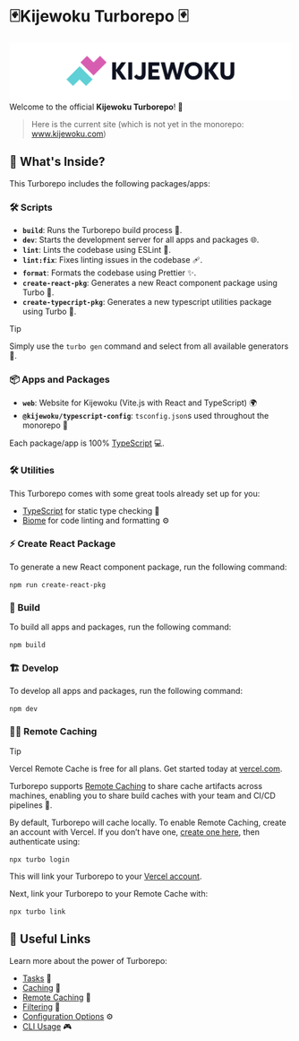 # 🃏Kijewoku Turborepo 🃏
![kijewoku-logo.png](kijewoku-logo.png)
Welcome to the official **Kijewoku Turborepo**! 🚀

> Here is the current site (which is not yet in the monorepo: www.kijewoku.com)

## 🧐 What's Inside?

This Turborepo includes the following packages/apps:

### 🛠️ Scripts

- **`build`**: Runs the Turborepo build process 🔨.
- **`dev`**: Starts the development server for all apps and packages 🌐.
- **`lint`**: Lints the codebase using ESLint 🧹.
- **`lint:fix`**: Fixes linting issues in the codebase 🩹.
- **`format`**: Formats the codebase using Prettier ✨.
- **`create-react-pkg`**: Generates a new React component package using Turbo 🎁.
- **`create-typecript-pkg`**: Generates a new typescript utilities package using Turbo 🎁.

> [!TIP]  
> Simply use the `turbo gen` command and select from all available generators 🧰.

### 📦 Apps and Packages

- **`web`**: Website for Kijewoku (Vite.js with React and TypeScript) 🌍
- **`@kijewoku/typescript-config`**: `tsconfig.json`s used throughout the monorepo 🔧

Each package/app is 100% [TypeScript](https://www.typescriptlang.org/) 💻.

### 🛠️ Utilities

This Turborepo comes with some great tools already set up for you:

- [TypeScript](https://www.typescriptlang.org/) for static type checking 📝
- [Biome](https://biomejs.dev/) for code linting and formatting ⚙️

### ⚡ Create React Package

To generate a new React component package, run the following command:

`npm run create-react-pkg`

### 🚀 Build

To build all apps and packages, run the following command:

`npm build`

### 🏗️ Develop

To develop all apps and packages, run the following command:

`npm dev`

### 🧑‍💻 Remote Caching

> [!TIP]  
> Vercel Remote Cache is free for all plans. Get started today at [vercel.com](https://vercel.com/signup?/signup?utm_source=remote-cache-sdk&utm_campaign=free_remote_cache).

Turborepo supports [Remote Caching](https://turbo.build/repo/docs/core-concepts/remote-caching) to share cache artifacts across machines, enabling you to share build caches with your team and CI/CD pipelines 🔄.

By default, Turborepo will cache locally. To enable Remote Caching, create an account with Vercel. If you don’t have one, [create one here](https://vercel.com/signup?utm_source=turborepo-examples), then authenticate using:

`npx turbo login`

This will link your Turborepo to your [Vercel account](https://vercel.com/docs/concepts/personal-accounts/overview).

Next, link your Turborepo to your Remote Cache with:

`npx turbo link`

## 🔗 Useful Links

Learn more about the power of Turborepo:

- [Tasks](https://turbo.build/repo/docs/core-concepts/monorepos/running-tasks) 📝
- [Caching](https://turbo.build/repo/docs/core-concepts/caching) 💾
- [Remote Caching](https://turbo.build/repo/docs/core-concepts/remote-caching) 🔄
- [Filtering](https://turbo.build/repo/docs/core-concepts/monorepos/filtering) 🎯
- [Configuration Options](https://turbo.build/repo/docs/reference/configuration) ⚙️
- [CLI Usage](https://turbo.build/repo/docs/reference/command-line-reference) 🎮
